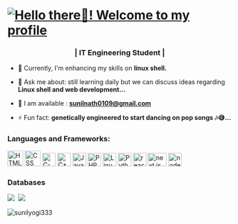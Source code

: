 <h1><b><a href="https://git.io/typing-svg"><img src="https://readme-typing-svg.demolab.com?font=Operator+Mono&size=35&duration=2800&pause=2000&color=scale-gray&center=true&vCenter=true&width=940&height=50&lines=Hello+there+🙂!+Welcome+to+my+Profile!" align="middle" alt="Hello there🙂! Welcome to my profile"></a></b></h1>
<!-- <a href="https://git.io/typing-svg"><img src="https://readme-typing-svg.demolab.com?font=Fira+Code&pause=1000&width=435&lines=The+five+boxing+wizards+jump+quickly" alt="Typing SVG" /></a> -->

<h3 align="center"><b> | IT Engineering Student |  </b></h3>

- 🌱 Currently, I'm enhancing my skills on **linux shell.**

- 💬 Ask me about: still learning daily but we can discuss ideas regarding **Linux shell and web development...**

- 💬 I am available : **sunilnath0109@gmail.com**

- ⚡ Fun fact: **genetically engineered to start dancing on pop songs 🎶😅...**
<h3 align="left">Languages and Frameworks:</h3>
<p>
    <spam><img height="35" title="HTML" src="https://upload.wikimedia.org/wikipedia/commons/thumb/6/61/HTML5_logo_and_wordmark.svg/1024px-HTML5_logo_and_wordmark.svg.png"></spam>
    <spam><img height="35" title="CSS" src="https://upload.wikimedia.org/wikipedia/commons/thumb/d/d5/CSS3_logo_and_wordmark.svg/800px-CSS3_logo_and_wordmark.svg.png"></spam>
    <spam><img height="30" title="C-Programming" src="https://upload.wikimedia.org/wikipedia/commons/thumb/1/18/C_Programming_Language.svg/640px-C_Programming_Language.svg.png"></spam>
    <spam><img height="30" title="C++" src="https://upload.wikimedia.org/wikipedia/commons/thumb/1/18/ISO_C%2B%2B_Logo.svg/640px-ISO_C%2B%2B_Logo.svg.png"></spam>
    <spam><img height="30" title="JavaScript" src="https://upload.wikimedia.org/wikipedia/commons/thumb/9/99/Unofficial_JavaScript_logo_2.svg/640px-Unofficial_JavaScript_logo_2.svg.png"></spam>
    <spam><img height="30" title="PHP" src="https://upload.wikimedia.org/wikipedia/commons/thumb/2/27/PHP-logo.svg/1920px-PHP-logo.svg.png"></spam>
    <spam><img height="30" title="Linux" src="https://upload.wikimedia.org/wikipedia/commons/thumb/d/dd/Linux_logo.jpg/640px-Linux_logo.jpg"></spam>
    <spam><img height="30" title="Python" src="https://upload.wikimedia.org/wikipedia/commons/thumb/c/c3/Python-logo-notext.svg/640px-Python-logo-notext.svg.png"></spam>
    <spam><img height="30" title="react js" src= "https://upload.wikimedia.org/wikipedia/commons/a/a7/React-icon.svg"</spam>
    <spam><img height="30" width="42" title="next js" src= "https://upload.wikimedia.org/wikipedia/commons/thumb/8/8e/Nextjs-logo.svg/640px-Nextjs-logo.svg.png"</spam>
    <spam><img height="30" title="node js" src= "https://upload.wikimedia.org/wikipedia/commons/thumb/d/d9/Node.js_logo.svg/640px-Node.js_logo.svg.png"</spam>
</p>
<h3><b>Databases</b></h3>
<p>
<img src="https://img.shields.io/badge/MySQL-007acc?style=for-the-badge&logo=mysql&logoColor=ffffff"/>&nbsp;
<img src="https://img.shields.io/badge/MongoDB-4EA94B?style=for-the-badge&logo=mongodb&logoColor=white" />&nbsp;
</p>

<p align="left"> <img src="https://komarev.com/ghpvc/?username=sunilyogi333&label=Profile%20views&color=0e75b6&style=flat" alt="sunilyogi333" /> </p>
